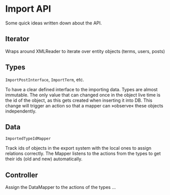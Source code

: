 # Import API

Some quick ideas written down about the API.

## Iterator

Wraps around XMLReader to iterate over entity objects (terms, users, posts)

## Types 

`ImportPostInterface`, `ImportTerm`, etc.

To have a clear defined interface to the importing data. Types are almost immutable. The only value that can changed 
once in the object live time is the id of the object, as this gets created when inserting it into DB. This change will 
trigger an action so that a mapper can »observe« these objects independently.

## Data

`ImportedTypeIdMapper`

Track ids of objects in the export system with the local ones to assign relations correctly. 
The Mapper listens to the actions from the types to get their ids (old and new) automatically.

## Controller

Assign the DataMapper to the actions of the types …